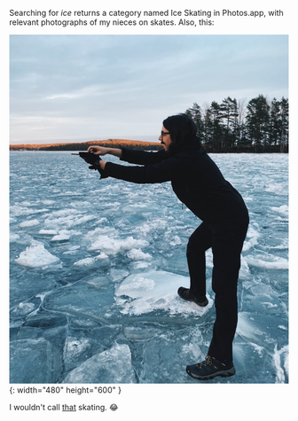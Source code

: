 ---
---

Searching for *ice* returns a category named Ice Skating in Photos.app, with relevant photographs of my nieces on skates. Also, this:

![A man is standing on a frozen lake. He's holding a smartphone far away from his body in an awkward position. He's probably about to take a picture.](/images/ice-photographer.jpg){: width="480" height="600" }

I wouldn't call [that](https://dahlstrand.net/1642944790/) skating. 😂
